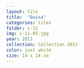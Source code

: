 ```yaml
---
layout: tile
title:  "Baixa"
categories: tiles
folder: c-11
img: c-11-05.jpg
year: 2011
collection: Collection 2011 
color: just white
size: 14 x 14 cm
---
```



